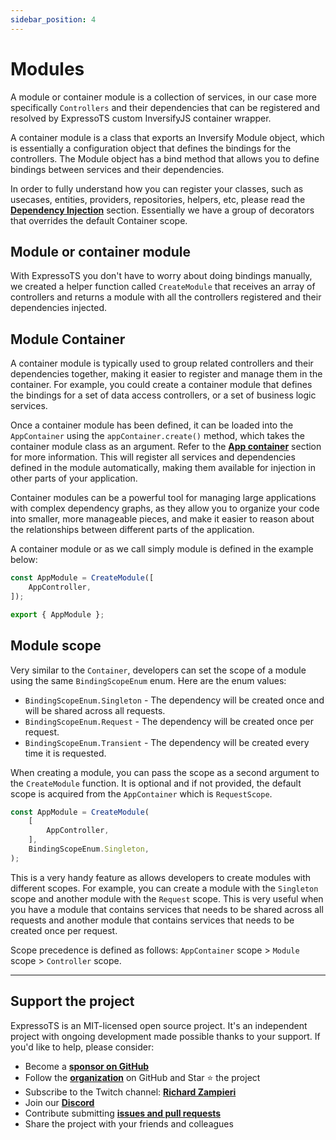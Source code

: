 ```yaml
---
sidebar_position: 4
---
```


# Modules

A module or container module is a collection of services, in our case more specifically `Controllers` and their dependencies that can be registered and resolved by ExpressoTS custom InversifyJS container wrapper.

A container module is a class that exports an Inversify Module object, which is essentially a configuration object that defines the bindings for the controllers. The Module object has a bind method that allows you to define bindings between services and their dependencies.

In order to fully understand how you can register your classes, such as usecases, entities, providers, repositories, helpers, etc, please read the **[Dependency Injection](di.md)** section. Essentially we have a group of decorators that overrides the default Container scope.

## Module or container module

With ExpressoTS you don't have to worry about doing bindings manually, we created a helper function called `CreateModule` that receives an array of controllers and returns a module with all the controllers registered and their dependencies injected.

## Module Container

A container module is typically used to group related controllers and their dependencies together, making it easier to register and manage them in the container. For example, you could create a container module that defines the bindings for a set of data access controllers, or a set of business logic services.

Once a container module has been defined, it can be loaded into the `AppContainer` using the `appContainer.create()` method, which takes the container module class as an argument. Refer to the **[App container](app-container.md)** section for more information. This will register all services and dependencies defined in the module automatically, making them available for injection in other parts of your application.

Container modules can be a powerful tool for managing large applications with complex dependency graphs, as they allow you to organize your code into smaller, more manageable pieces, and make it easier to reason about the relationships between different parts of the application.

A container module or as we call simply module is defined in the example below:

```typescript
const AppModule = CreateModule([
    AppController,
]);

export { AppModule };
```

## Module scope

Very similar to the `Container`, developers can set the scope of a module using the same `BindingScopeEnum` enum. Here are the enum values:

- `BindingScopeEnum.Singleton` - The dependency will be created once and will be shared across all requests.
- `BindingScopeEnum.Request` - The dependency will be created once per request.
- `BindingScopeEnum.Transient` - The dependency will be created every time it is requested.

When creating a module, you can pass the scope as a second argument to the `CreateModule` function. It is optional and if not provided, the default scope is acquired from the `AppContainer` which is `RequestScope`.

```typescript
const AppModule = CreateModule(
    [
        AppController,
    ],
    BindingScopeEnum.Singleton,
);
```

This is a very handy feature as allows developers to create modules with different scopes. For example, you can create a module with the `Singleton` scope and another module with the `Request` scope. This is very useful when you have a module that contains services that needs to be shared across all requests and another module that contains services that needs to be created once per request.

Scope precedence is defined as follows: `AppContainer` scope > `Module` scope > `Controller` scope.

---

## Support the project

ExpressoTS is an MIT-licensed open source project. It's an independent project with ongoing development made possible thanks to your support. If you'd like to help, please consider:

- Become a **[sponsor on GitHub](https://github.com/sponsors/expressots)**
- Follow the **[organization](https://github.com/expressots)** on GitHub and Star ⭐ the project
- Subscribe to the Twitch channel: **[Richard Zampieri](https://www.twitch.tv/richardzampieri)**
- Join our **[Discord](https://discord.com/invite/PyPJfGK)**
- Contribute submitting **[issues and pull requests](https://github.com/expressots/expressots/issues/new/choose)**
- Share the project with your friends and colleagues
